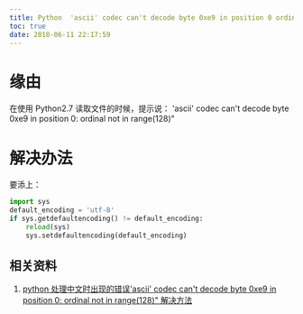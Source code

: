 ```yaml
---
title: Python  'ascii' codec can't decode byte 0xe9 in position 0 ordinal not in range(128)
toc: true
date: 2018-06-11 22:17:59
---
```

# 缘由

在使用 Python2.7 读取文件的时候，提示说：
'ascii' codec can't decode byte 0xe9 in position 0: ordinal not in range(128)"

# 解决办法
要添上：

```python
import sys
default_encoding = 'utf-8'
if sys.getdefaultencoding() != default_encoding:
    reload(sys)
    sys.setdefaultencoding(default_encoding)
```

## 相关资料

  1. [python 处理中文时出现的错误'ascii' codec can't decode byte 0xe9 in position 0: ordinal not in range(128)" 解决方法](https://blog.csdn.net/andoring/article/details/6624533)